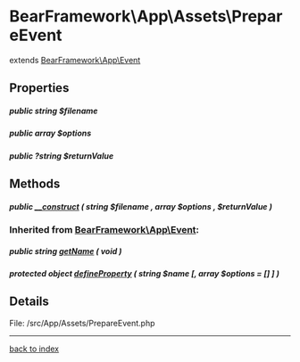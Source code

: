 # BearFramework\App\Assets\PrepareEvent

extends [BearFramework\App\Event](bearframework.app.event.class.md)

## Properties

##### public string $filename

##### public array $options

##### public ?string $returnValue

## Methods

##### public [__construct](bearframework.app.assets.prepareevent.__construct.method.md) ( string $filename , array $options ,  $returnValue )

### Inherited from [BearFramework\App\Event](bearframework.app.event.class.md):

##### public string [getName](bearframework.app.event.getname.method.md) ( void )

##### protected object [defineProperty](bearframework.app.event.defineproperty.method.md) ( string $name [, array $options = [] ] )

## Details

File: /src/App/Assets/PrepareEvent.php

---

[back to index](index.md)


